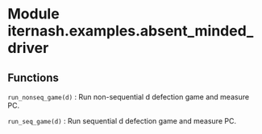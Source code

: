 Module iternash.examples.absent_minded_driver
=============================================

Functions
---------

    
`run_nonseq_game(d)`
:   Run non-sequential d defection game and measure PC.

    
`run_seq_game(d)`
:   Run sequential d defection game and measure PC.